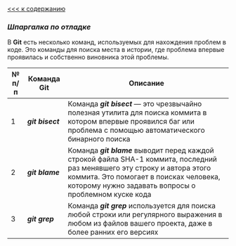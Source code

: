 [<<< к содержанию](readme.md)

### ***Шпаргалка по отладке***
В **Git** есть несколько команд, используемых для нахождения проблем в коде. Это команды для поиска места в истории, где проблема впервые проявилась и собственно виновника этой проблемы.

№ п/п  | Команда **Git** | Описание
------|-----------------|--------------------------------
1 | ***git bisect***| Команда ***git bisect*** — это чрезвычайно полезная утилита для поиска коммита в котором впервые проявился баг или проблема с помощью автоматического бинарного поиска
2 |***git blame*** | Команда ***git blame*** выводит перед каждой строкой файла SHA-1 коммита, последний раз менявшего эту строку и автора этого коммита. Это помогает в поисках человека, которому нужно задавать вопросы о проблемном куске кода
3 | ***git grep*** | Команда ***git grep*** используется для поиска любой строки или регулярного выражения в любом из файлов вашего проекта, даже в более ранних его версиях